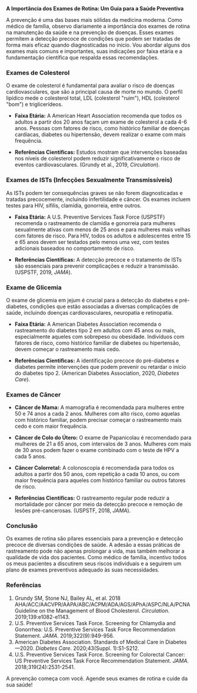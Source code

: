**A Importância dos Exames de Rotina: Um Guia para a Saúde Preventiva**

A prevenção é uma das bases mais sólidas da medicina moderna. Como médico de família, observo diariamente a importância dos exames de rotina na manutenção da saúde e na prevenção de doenças. Esses exames permitem a detecção precoce de condições que podem ser tratadas de forma mais eficaz quando diagnosticadas no início. Vou abordar alguns dos exames mais comuns e importantes, suas indicações por faixa etária e a fundamentação científica que respalda essas recomendações.

### Exames de Colesterol

O exame de colesterol é fundamental para avaliar o risco de doenças cardiovasculares, que são a principal causa de morte no mundo. O perfil lipídico mede o colesterol total, LDL (colesterol "ruim"), HDL (colesterol "bom") e triglicerídeos.

- **Faixa Etária:** A American Heart Association recomenda que todos os adultos a partir dos 20 anos façam um exame de colesterol a cada 4-6 anos. Pessoas com fatores de risco, como histórico familiar de doenças cardíacas, diabetes ou hipertensão, devem realizar o exame com mais frequência.

- **Referências Científicas:** Estudos mostram que intervenções baseadas nos níveis de colesterol podem reduzir significativamente o risco de eventos cardiovasculares. (Grundy et al., 2019, *Circulation*).

### Exames de ISTs (Infecções Sexualmente Transmissíveis)

As ISTs podem ter consequências graves se não forem diagnosticadas e tratadas precocemente, incluindo infertilidade e câncer. Os exames incluem testes para HIV, sífilis, clamídia, gonorreia, entre outros.

- **Faixa Etária:** A U.S. Preventive Services Task Force (USPSTF) recomenda o rastreamento de clamídia e gonorreia para mulheres sexualmente ativas com menos de 25 anos e para mulheres mais velhas com fatores de risco. Para HIV, todos os adultos e adolescentes entre 15 e 65 anos devem ser testados pelo menos uma vez, com testes adicionais baseados no comportamento de risco.

- **Referências Científicas:** A detecção precoce e o tratamento de ISTs são essenciais para prevenir complicações e reduzir a transmissão. (USPSTF, 2019, *JAMA*).

### Exame de Glicemia

O exame de glicemia em jejum é crucial para a detecção do diabetes e pré-diabetes, condições que estão associadas a diversas complicações de saúde, incluindo doenças cardiovasculares, neuropatia e retinopatia.

- **Faixa Etária:** A American Diabetes Association recomenda o rastreamento do diabetes tipo 2 em adultos com 45 anos ou mais, especialmente aqueles com sobrepeso ou obesidade. Indivíduos com fatores de risco, como histórico familiar de diabetes ou hipertensão, devem começar o rastreamento mais cedo.

- **Referências Científicas:** A identificação precoce do pré-diabetes e diabetes permite intervenções que podem prevenir ou retardar o início do diabetes tipo 2. (American Diabetes Association, 2020, *Diabetes Care*).

### Exames de Câncer

- **Câncer de Mama:** A mamografia é recomendada para mulheres entre 50 e 74 anos a cada 2 anos. Mulheres com alto risco, como aquelas com histórico familiar, podem precisar começar o rastreamento mais cedo e com maior frequência.

- **Câncer de Colo do Útero:** O exame de Papanicolau é recomendado para mulheres de 21 a 65 anos, com intervalos de 3 anos. Mulheres com mais de 30 anos podem fazer o exame combinado com o teste de HPV a cada 5 anos.

- **Câncer Colorretal:** A colonoscopia é recomendada para todos os adultos a partir dos 50 anos, com repetição a cada 10 anos, ou com maior frequência para aqueles com histórico familiar ou outros fatores de risco.

- **Referências Científicas:** O rastreamento regular pode reduzir a mortalidade por câncer por meio da detecção precoce e remoção de lesões pré-cancerosas. (USPSTF, 2018, *JAMA*).

### Conclusão

Os exames de rotina são pilares essenciais para a prevenção e detecção precoce de diversas condições de saúde. A adesão a essas práticas de rastreamento pode não apenas prolongar a vida, mas também melhorar a qualidade de vida dos pacientes. Como médico de família, incentivo todos os meus pacientes a discutirem seus riscos individuais e a seguirem um plano de exames preventivos adequado às suas necessidades.

### Referências

1. Grundy SM, Stone NJ, Bailey AL, et al. 2018 AHA/ACC/AACVPR/AAPA/ABC/ACPM/ADA/AGS/APhA/ASPC/NLA/PCNA Guideline on the Management of Blood Cholesterol. *Circulation*. 2019;139:e1082-e1143.
2. U.S. Preventive Services Task Force. Screening for Chlamydia and Gonorrhea: U.S. Preventive Services Task Force Recommendation Statement. *JAMA*. 2019;322(9):949-956.
3. American Diabetes Association. Standards of Medical Care in Diabetes—2020. *Diabetes Care*. 2020;43(Suppl. 1):S1-S212.
4. U.S. Preventive Services Task Force. Screening for Colorectal Cancer: US Preventive Services Task Force Recommendation Statement. *JAMA*. 2018;319(24):2531-2541.

A prevenção começa com você. Agende seus exames de rotina e cuide da sua saúde!